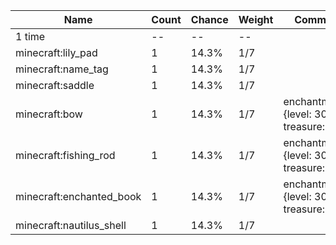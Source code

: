 | Name                     | Count | Chance | Weight | Comment                                   |
| ------------------------ | ----- | ------ | ------ | ----------------------------------------- |
| 1 time                   |    -- |     -- |     -- |                                           |
| minecraft:lily_pad       |     1 |  14.3% |    1/7 |                                           |
| minecraft:name_tag       |     1 |  14.3% |    1/7 |                                           |
| minecraft:saddle         |     1 |  14.3% |    1/7 |                                           |
| minecraft:bow            |     1 |  14.3% |    1/7 | enchantments: {level: 30, treasure: true} |
| minecraft:fishing_rod    |     1 |  14.3% |    1/7 | enchantments: {level: 30, treasure: true} |
| minecraft:enchanted_book |     1 |  14.3% |    1/7 | enchantments: {level: 30, treasure: true} |
| minecraft:nautilus_shell |     1 |  14.3% |    1/7 |                                           |
